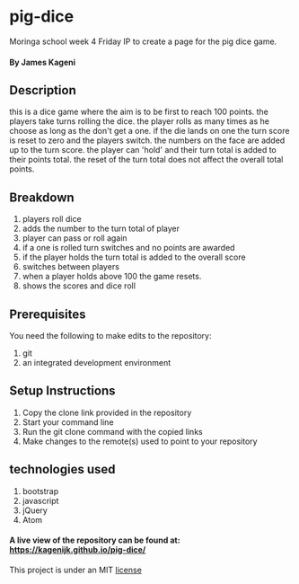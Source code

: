 # pig-dice
Moringa school week 4 Friday IP to create a page for the pig dice game.

#### By James Kageni

## Description
this is a dice game where the aim is to be first to reach 100 points. the players take turns rolling the dice. the player rolls as many times as he choose as long as the don't get a one. if the die lands on one the turn score is reset to zero and the players switch. the numbers on the face are added up to the turn score. the player can 'hold' and their turn total is added to their points total. the reset of the turn total does not affect the overall total points.

## Breakdown
1. players roll dice
2. adds the number to the turn total of player
3. player can pass or roll again
4. if a one is rolled turn switches and no points are awarded
5. if the player holds the turn total is added to the overall score
6. switches between players
7. when a player holds above 100 the game resets.
8. shows the scores and dice roll

## Prerequisites
  You need the following to make edits to the repository:
  1. git
  2. an integrated development environment


## Setup Instructions
  1. Copy the clone link provided in the repository
  2. Start your command line
  3. Run the git clone command with the copied links
  4. Make changes to the remote(s) used to point to your repository

## technologies used
1. bootstrap
2. javascript
3. jQuery
4. Atom


#### A live view of the repository can be found at: https://kagenijk.github.io/pig-dice/


This project is under an MIT [license](LICENSE) 

